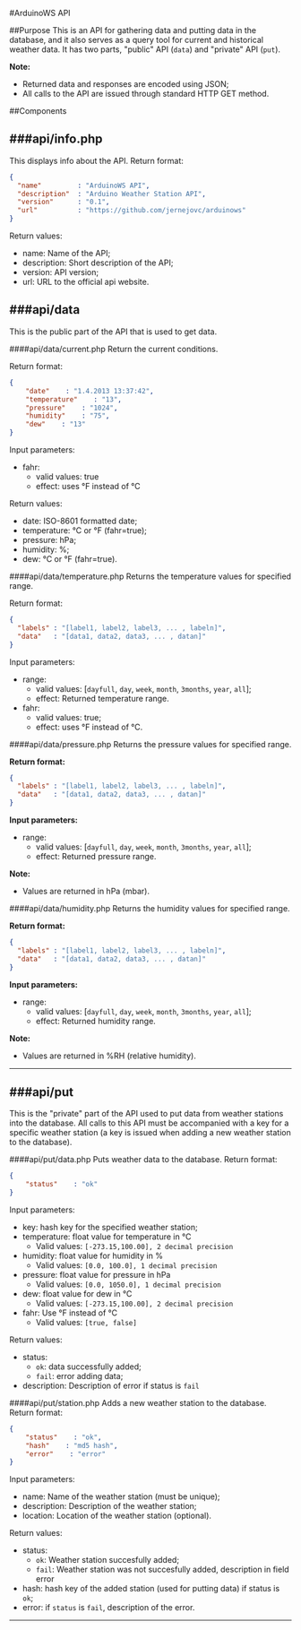 #ArduinoWS API

##Purpose
This is an API for gathering data and putting data in the database, and it also serves as a query tool for current and historical weather data. 
It has two parts, "public" API (`data`) and "private" API (`put`).

**Note:**
* Returned data and responses are encoded using JSON;
* All calls to the API are issued through standard HTTP GET method. 

##Components

###api/info.php
---
This displays info about the API.
Return format:
```json
{
  "name"         : "ArduinoWS API",
  "description"  : "Arduino Weather Station API",
  "version"      : "0.1",
  "url"          : "https://github.com/jernejovc/arduinows"
}
```

Return values:
* name: Name of the API;
* description: Short description of the API;
* version: API version;
* url: URL to the official api website.


###api/data
---
This is the public part of the API that is used to get data.
        
####api/data/current.php
Return the current conditions.
        
Return format:
```json
{
    "date"    : "1.4.2013 13:37:42",
    "temperature"    : "13",
    "pressure"    : "1024",
    "humidity"    : "75",
    "dew"    : "13"
}
```
        
Input parameters:
* fahr:
  * valid values: true
  * effect: uses °F instead of °C
        
Return values:
* date: ISO-8601 formatted date;
* temperature: °C or °F (fahr=true);
* pressure: hPa;
* humidity: %;
* dew: °C or °F (fahr=true).
        
####api/data/temperature.php
Returns the temperature values for specified range.
        
Return format: 
```json
{
  "labels" : "[label1, label2, label3, ... , labeln]",
  "data"   : "[data1, data2, data3, ... , datan]"
}
```
        
Input parameters:
* range:
  * valid values: [`dayfull`, `day`, `week`, `month`, `3months`, `year`, `all`];
  * effect: Returned temperature range.
* fahr:
  * valid values: true;
  * effect: uses °F instead of °C.

####api/data/pressure.php
Returns the pressure values for specified range.
        
**Return format:** 
```json
{
  "labels" : "[label1, label2, label3, ... , labeln]",
  "data"   : "[data1, data2, data3, ... , datan]"
}
```
        
**Input parameters:**
* range:
  * valid values: [`dayfull`, `day`, `week`, `month`, `3months`, `year`, `all`];
  * effect: Returned pressure range.

**Note:**
* Values are returned in hPa (mbar).

####api/data/humidity.php
Returns the humidity values for specified range.
        
**Return format:** 
```json
{
  "labels" : "[label1, label2, label3, ... , labeln]",
  "data"   : "[data1, data2, data3, ... , datan]"
}
```
        
**Input parameters:**
* range:
  * valid values: [`dayfull`, `day`, `week`, `month`, `3months`, `year`, `all`];
  * effect: Returned humidity range.

**Note:**
* Values are returned in %RH (relative humidity).

---


###api/put
---
This is the "private" part of the API used to put data from weather stations into the database.
All calls to this API must be accompanied with a key for a specific weather station (a key is issued when adding a new weather station to the database).

####api/put/data.php
Puts weather data to the database.
Return format:
```json
{
    "status"    : "ok"
}
```

Input parameters:
* key: hash key for the specified weather station;
* temperature: float value for temperature in °C
  * Valid values: `[-273.15,100.00], 2 decimal precision`
* humidity: float value for humidity in %
  * Valid values:  `[0.0, 100.0], 1 decimal precision`
* pressure: float value for pressure in hPa
  * Valid values: `[0.0, 1050.0], 1 decimal precision`
* dew: float value for dew in °C
  * Valid values: `[-273.15,100.00], 2 decimal precision` 
* fahr: Use °F instead of °C 
  * Valid values: `[true, false]`

Return values:
* status:
  * `ok`: data successfully added;
  * `fail`: error adding data;
* description: Description of error if status is `fail`

####api/put/station.php
Adds a new weather station to the database. 
Return format: 
```json
{
    "status"    : "ok",
    "hash"    : "md5 hash",
    "error"    : "error"
}
```

Input parameters:
* name: Name of the weather station (must be unique);
* description: Description of the weather station;
* location: Location of the weather station (optional).

Return values:
* status: 
  * `ok`: Weather station succesfully added;
  * `fail`: Weather station was not succesfully added, description in field error
* hash: hash key of the added station (used for putting data) if status is `ok`;
* error: if `status` is `fail`, description of the error.

---